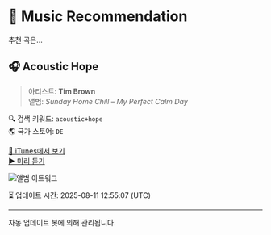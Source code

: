 
# 🎵 Music Recommendation

추천 곡은...

## 🎧 Acoustic Hope  
> 아티스트: **Tim Brown**  
> 앨범: _Sunday Home Chill – My Perfect Calm Day_  

🔍 검색 키워드: `acoustic+hope`  
🌎 국가 스토어: `DE`

[🔗 iTunes에서 보기](https://music.apple.com/de/album/acoustic-hope/1503026613?i=1503026930&uo=4)  
[▶️ 미리 듣기](https://audio-ssl.itunes.apple.com/itunes-assets/AudioPreview123/v4/64/b1/97/64b19756-11dc-dbd5-24ce-c9b21f0709dd/mzaf_2794734621487901635.plus.aac.p.m4a)

![앨범 아트워크](https://is1-ssl.mzstatic.com/image/thumb/Music113/v4/16/bb/0e/16bb0eb4-40c7-1b3c-f6f3-f0290e6853f2/8134131007583.jpg/100x100bb.jpg)

⏳ 업데이트 시간: 2025-08-11 12:55:07 (UTC)

---
자동 업데이트 봇에 의해 관리됩니다.
